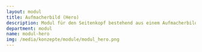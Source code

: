 ```yaml
---
layout: modul
title: Aufmacherbild (Hero)
description: Modul für den Seitenkopf bestehend aus einem Aufmacherbild über die gesamte Breite der Website und einem Titel, einem Untertitel sowie einem vertikalen Marker. Darunter wird der Breadcrumb Pfad der aktuellen Seite angezeigt.
department: modul
name: modul-hero
img: /media/konzepte/module/modul_hero.png
---
```


